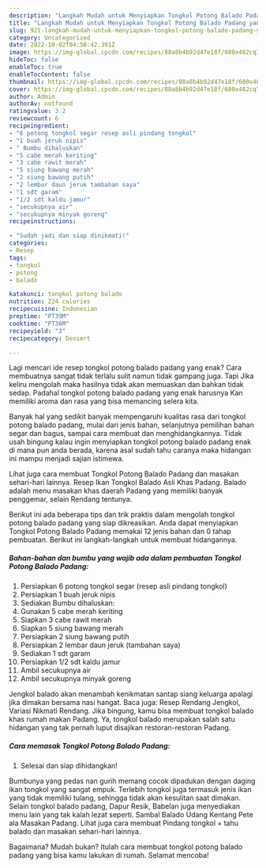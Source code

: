 ```yaml
---
description: "Langkah Mudah untuk Menyiapkan Tongkol Potong Balado Padang yang Lezat"
title: "Langkah Mudah untuk Menyiapkan Tongkol Potong Balado Padang yang Lezat"
slug: 921-langkah-mudah-untuk-menyiapkan-tongkol-potong-balado-padang-yang-lezat
category: Uncategorized
date: 2022-10-02T04:58:42.391Z
image: https://img-global.cpcdn.com/recipes/88a8b4b92d47e18f/680x482cq70/tongkol-potong-balado-padang-foto-resep-utama.jpg
hideToc: false
enableToc: true
enableTocContent: false
thumbnail: https://img-global.cpcdn.com/recipes/88a8b4b92d47e18f/680x482cq70/tongkol-potong-balado-padang-foto-resep-utama.jpg
cover: https://img-global.cpcdn.com/recipes/88a8b4b92d47e18f/680x482cq70/tongkol-potong-balado-padang-foto-resep-utama.jpg
author: Admin
authorAv: notfound
ratingvalue: 3.2
reviewcount: 6
recipeingredient:
- "6 potong tongkol segar resep asli pindang tongkol"
- "1 buah jeruk nipis"
- " Bumbu dihaluskan"
- "5 cabe merah keriting"
- "3 cabe rawit merah"
- "5 siung bawang merah"
- "2 siung bawang putih"
- "2 lembar daun jeruk tambahan saya"
- "1 sdt garam"
- "1/2 sdt kaldu jamur"
- "secukupnya air"
- "secukupnya minyak goreng"
recipeinstructions:

- "Sudah jadi dan siap dinikmati!"
categories:
- Resep
tags:
- tongkol
- potong
- balado

katakunci: tongkol potong balado 
nutrition: 224 calories
recipecuisine: Indonesian
preptime: "PT39M"
cooktime: "PT36M"
recipeyield: "3"
recipecategory: Dessert

---
```



Lagi mencari ide resep tongkol potong balado padang yang enak? Cara membuatnya sangat tidak terlalu sulit namun tidak gampang juga. Tapi Jika keliru mengolah maka hasilnya tidak akan memuaskan dan bahkan tidak sedap. Padahal tongkol potong balado padang yang enak harusnya Kan memiliki aroma dan rasa yang bisa memancing selera kita.


Banyak hal yang sedikit banyak mempengaruhi kualitas rasa dari tongkol potong balado padang, mulai dari jenis bahan, selanjutnya pemilihan bahan segar dan bagus, sampai cara membuat dan menghidangkannya. Tidak usah bingung kalau ingin menyiapkan tongkol potong balado padang enak di mana pun anda berada, karena asal sudah tahu caranya maka hidangan ini mampu menjadi sajian istimewa.

Lihat juga cara membuat Tongkol Potong Balado Padang dan masakan sehari-hari lainnya. Resep Ikan Tongkol Balado Asli Khas Padang. Balado adalah menu masakan khas daerah Padang yang memiliki banyak penggemar, selain Rendang tentunya.


Berikut ini ada beberapa tips dan trik praktis dalam mengolah tongkol potong balado padang yang siap dikreasikan. Anda dapat menyiapkan Tongkol Potong Balado Padang memakai 12 jenis bahan dan 0 tahap pembuatan. Berikut ini langkah-langkah untuk membuat hidangannya.

<!--inarticleads1-->

##### Bahan-bahan dan bumbu yang wajib ada dalam pembuatan Tongkol Potong Balado Padang:

1. Persiapkan 6 potong tongkol segar (resep asli pindang tongkol)
1. Persiapkan 1 buah jeruk nipis
1. Sediakan  Bumbu dihaluskan:
1. Gunakan 5 cabe merah keriting
1. Siapkan 3 cabe rawit merah
1. Siapkan 5 siung bawang merah
1. Persiapkan 2 siung bawang putih
1. Persiapkan 2 lembar daun jeruk (tambahan saya)
1. Sediakan 1 sdt garam
1. Persiapkan 1/2 sdt kaldu jamur
1. Ambil secukupnya air
1. Ambil secukupnya minyak goreng


Jengkol balado akan menambah kenikmatan santap siang keluarga apalagi jika dimakan bersama nasi hangat. Baca juga: Resep Rendang Jengkol, Variasi Nikmati Rendang. Jika bingung, kamu bisa membuat tongkol balado khas rumah makan Padang. Ya, tongkol balado merupakan salah satu hidangan yang tak pernah luput disajikan restoran-restoran Padang. 

<!--inarticleads2-->

##### Cara memasak Tongkol Potong Balado Padang:


1. Selesai dan siap dihidangkan!

Bumbunya yang pedas nan gurih memang cocok dipadukan dengan daging ikan tongkol yang sangat empuk. Terlebih tongkol juga termasuk jenis ikan yang tidak memiliki tulang, sehingga tidak akan kesulitan saat dimakan. Selain tongkol balado padang, Dapur Resik, Babelan juga menyediakan menu lain yang tak kalah lezat seperti. Sambal Balado Udang Kentang Pete ala Masakan Padang. Lihat juga cara membuat Pindang tongkol + tahu balado dan masakan sehari-hari lainnya. 

Bagaimana? Mudah bukan? Itulah cara membuat tongkol potong balado padang yang bisa kamu lakukan di rumah. Selamat mencoba!
